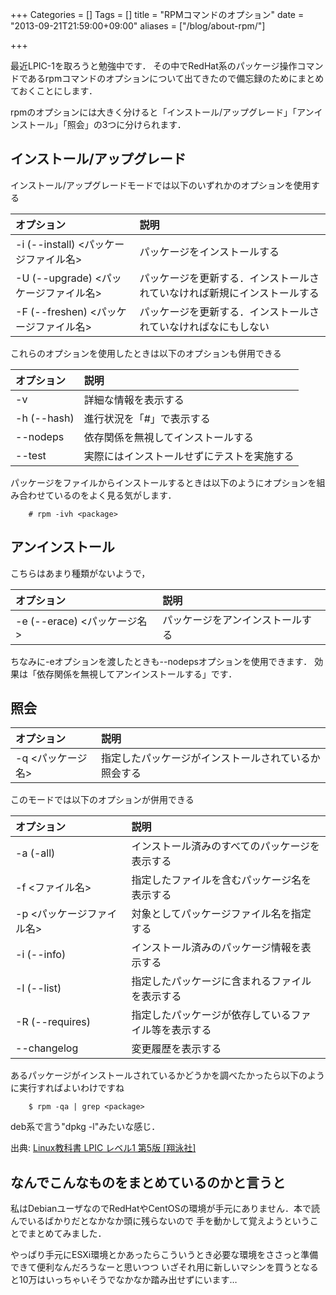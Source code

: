 +++
Categories = []
Tags = []
title = "RPMコマンドのオプション"
date = "2013-09-21T21:59:00+09:00"
aliases = ["/blog/about-rpm/"]

+++

最近LPIC-1を取ろうと勉強中です．
その中でRedHat系のパッケージ操作コマンドであるrpmコマンドのオプションについて出てきたので備忘録のためにまとめておくことにします．

<!--more-->

rpmのオプションには大きく分けると「インストール/アップグレード」「アンインストール」「照会」の3つに分けられます．

## インストール/アップグレード
インストール/アップグレードモードでは以下のいずれかのオプションを使用する

オプション|説明
:---------|:---
-i (--install) <パッケージファイル名>|パッケージをインストールする
-U (--upgrade) <パッケージファイル名>|パッケージを更新する．インストールされていなければ新規にインストールする
-F (--freshen) <パッケージファイル名>|パッケージを更新する．インストールされていなければなにもしない

これらのオプションを使用したときは以下のオプションも併用できる

オプション|説明
:---------|:---
-v|詳細な情報を表示する
-h (--hash)|進行状況を「#」で表示する
--nodeps|依存関係を無視してインストールする
--test|実際にはインストールせずにテストを実施する

パッケージをファイルからインストールするときは以下のようにオプションを組み合わせているのをよく見る気がします．

        # rpm -ivh <package>
        
## アンインストール
こちらはあまり種類がないようで，

オプション|説明
:---------|:---
-e (--erace) <パッケージ名>|パッケージをアンインストールする

ちなみに-eオプションを渡したときも--nodepsオプションを使用できます．
効果は「依存関係を無視してアンインストールする」です．

## 照会
オプション|説明
:---------|:---
-q <パッケージ名>|指定したパッケージがインストールされているか照会する

このモードでは以下のオプションが併用できる

オプション|説明
:---------|:---
-a (-all)|インストール済みのすべてのパッケージを表示する
-f <ファイル名>|指定したファイルを含むパッケージ名を表示する
-p <パッケージファイル名>|対象としてパッケージファイル名を指定する
-i (--info)|インストール済みのパッケージ情報を表示する
-l (--list)|指定したパッケージに含まれるファイルを表示する
-R (--requires)|指定したパッケージが依存しているファイル等を表示する
--changelog|変更履歴を表示する

あるパッケージがインストールされているかどうかを調べたかったら以下のように実行すればよいわけですね

        $ rpm -qa | grep <package>

deb系で言う"dpkg -l"みたいな感じ．

出典: [Linux教科書 LPIC レベル1 第5版 [翔泳社]](http://www.amazon.co.jp/dp/4798127922)

## なんでこんなものをまとめているのかと言うと
私はDebianユーザなのでRedHatやCentOSの環境が手元にありません．本で読んでいるばかりだとなかなか頭に残らないので
手を動かして覚えようということでまとめてみました．

やっぱり手元にESXi環境とかあったらこういうとき必要な環境をささっと準備できて便利なんだろうなーと思いつつ
いざそれ用に新しいマシンを買うとなると10万はいっちゃいそうでなかなか踏み出せずにいます…
